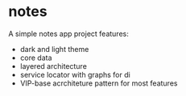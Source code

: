 # notes
A simple notes app
project features:
- dark and light theme
- core data
- layered architecture
- service locator with graphs for di
- VIP-base acrchiteture pattern for most features

